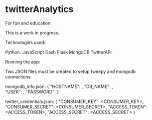 # twitterAnalytics
For fun and education. 

This is a work in progress. 

Technologies used:

Python.
JavaScript
Dash
Flask
MongoDB
TwitterAPI

Running the app:

Two JSON files must be created to setup tweepy and mongodb connections:

mongodb_info.json:
{
      "HOSTNAME": <HOSTNAME>,
      "DB_NAME": <DB-NAME>,      
      "USER": <USER>,
      "PASSWORD": <PASSWORD>
}

twitter_credentials.json:
{
      "CONSUMER_KEY": <CONSUMER_KEY>,
      "CONSUMER_SECRET": <CONSUMER_SECRET>,
      "ACCESS_TOKEN": <ACCESS_TOKEN>,
      "ACCESS_SECRET": <ACCESS_SECRET>
}

